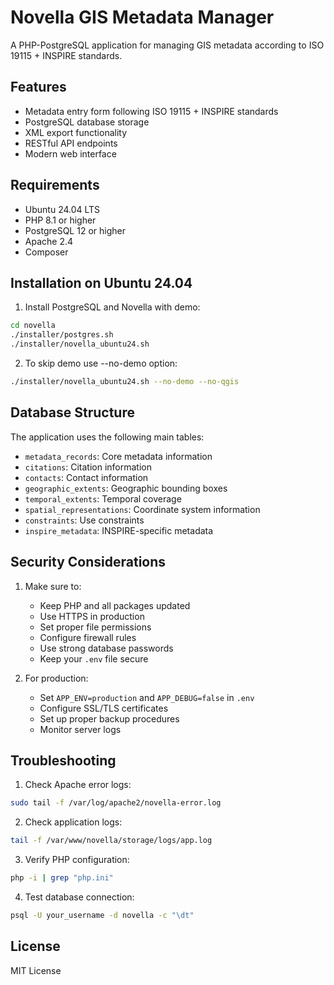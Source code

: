 # Novella GIS Metadata Manager

A PHP-PostgreSQL application for managing GIS metadata according to ISO 19115 + INSPIRE standards.

## Features

- Metadata entry form following ISO 19115 + INSPIRE standards
- PostgreSQL database storage
- XML export functionality
- RESTful API endpoints
- Modern web interface

## Requirements

- Ubuntu 24.04 LTS
- PHP 8.1 or higher
- PostgreSQL 12 or higher
- Apache 2.4
- Composer

## Installation on Ubuntu 24.04

1. Install PostgreSQL and Novella with demo:
```bash
cd novella
./installer/postgres.sh
./installer/novella_ubuntu24.sh
```

2. To skip demo use --no-demo option:
```bash
./installer/novella_ubuntu24.sh --no-demo --no-qgis
```

## Database Structure

The application uses the following main tables:
- `metadata_records`: Core metadata information
- `citations`: Citation information
- `contacts`: Contact information
- `geographic_extents`: Geographic bounding boxes
- `temporal_extents`: Temporal coverage
- `spatial_representations`: Coordinate system information
- `constraints`: Use constraints
- `inspire_metadata`: INSPIRE-specific metadata

## Security Considerations

1. Make sure to:
   - Keep PHP and all packages updated
   - Use HTTPS in production
   - Set proper file permissions
   - Configure firewall rules
   - Use strong database passwords
   - Keep your `.env` file secure

2. For production:
   - Set `APP_ENV=production` and `APP_DEBUG=false` in `.env`
   - Configure SSL/TLS certificates
   - Set up proper backup procedures
   - Monitor server logs

## Troubleshooting

1. Check Apache error logs:
```bash
sudo tail -f /var/log/apache2/novella-error.log
```

2. Check application logs:
```bash
tail -f /var/www/novella/storage/logs/app.log
```

3. Verify PHP configuration:
```bash
php -i | grep "php.ini"
```

4. Test database connection:
```bash
psql -U your_username -d novella -c "\dt"
```

## License

MIT License
